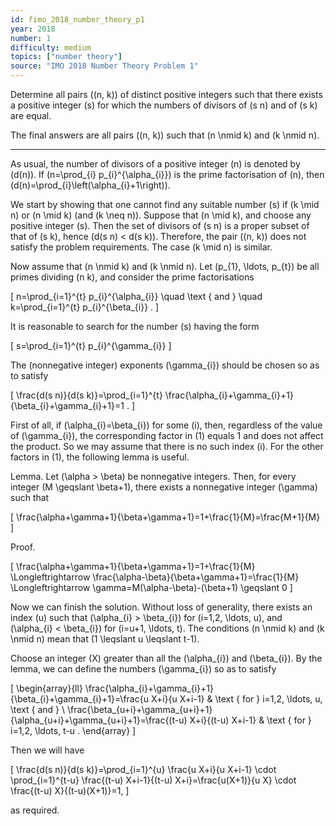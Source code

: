 ```yaml
---
id: fimo_2018_number_theory_p1
year: 2018
number: 1
difficulty: medium
topics: ["number theory"]
source: "IMO 2018 Number Theory Problem 1"
---
```


Determine all pairs \((n, k)\) of distinct positive integers such that there exists a positive integer \(s\) for which the numbers of divisors of \(s n\) and of \(s k\) are equal.

The final answers are all pairs \((n, k)\) such that \(n \nmid k\) and \(k \nmid n\).

---
As usual, the number of divisors of a positive integer \(n\) is denoted by \(d(n)\). If \(n=\prod_{i} p_{i}^{\alpha_{i}}\) is the prime factorisation of \(n\), then \(d(n)=\prod_{i}\left(\alpha_{i}+1\right)\).

We start by showing that one cannot find any suitable number \(s\) if \(k \mid n\) or \(n \mid k\) (and \(k \neq n)\). Suppose that \(n \mid k\), and choose any positive integer \(s\). Then the set of divisors of \(s n\) is a proper subset of that of \(s k\), hence \(d(s n) < d(s k)\). Therefore, the pair \((n, k)\) does not satisfy the problem requirements. The case \(k \mid n\) is similar.

Now assume that \(n \nmid k\) and \(k \nmid n\). Let \(p_{1}, \ldots, p_{t}\) be all primes dividing \(n k\), and consider the prime factorisations

\[
n=\prod_{i=1}^{t} p_{i}^{\alpha_{i}} \quad \text { and } \quad k=\prod_{i=1}^{t} p_{i}^{\beta_{i}} .
\]

It is reasonable to search for the number \(s\) having the form

\[
s=\prod_{i=1}^{t} p_{i}^{\gamma_{i}}
\]

The (nonnegative integer) exponents \(\gamma_{i}\) should be chosen so as to satisfy

\[
\frac{d(s n)}{d(s k)}=\prod_{i=1}^{t} \frac{\alpha_{i}+\gamma_{i}+1}{\beta_{i}+\gamma_{i}+1}=1 .
\]

First of all, if \(\alpha_{i}=\beta_{i}\) for some \(i\), then, regardless of the value of \(\gamma_{i}\), the corresponding factor in (1) equals 1 and does not affect the product. So we may assume that there is no such index \(i\). For the other factors in (1), the following lemma is useful.

Lemma. Let \(\alpha > \beta\) be nonnegative integers. Then, for every integer \(M \geqslant \beta+1\), there exists a nonnegative integer \(\gamma\) such that

\[
\frac{\alpha+\gamma+1}{\beta+\gamma+1}=1+\frac{1}{M}=\frac{M+1}{M}
\]

Proof.

\[
\frac{\alpha+\gamma+1}{\beta+\gamma+1}=1+\frac{1}{M} \Longleftrightarrow \frac{\alpha-\beta}{\beta+\gamma+1}=\frac{1}{M} \Longleftrightarrow \gamma=M(\alpha-\beta)-(\beta+1) \geqslant 0
\]

Now we can finish the solution. Without loss of generality, there exists an index \(u\) such that \(\alpha_{i} > \beta_{i}\) for \(i=1,2, \ldots, u\), and \(\alpha_{i} < \beta_{i}\) for \(i=u+1, \ldots, t\). The conditions \(n \nmid k\) and \(k \nmid n\) mean that \(1 \leqslant u \leqslant t-1\).

Choose an integer \(X\) greater than all the \(\alpha_{i}\) and \(\beta_{i}\). By the lemma, we can define the numbers \(\gamma_{i}\) so as to satisfy

\[
\begin{array}{ll}
\frac{\alpha_{i}+\gamma_{i}+1}{\beta_{i}+\gamma_{i}+1}=\frac{u X+i}{u X+i-1} & \text { for } i=1,2, \ldots, u, \text { and } \\
\frac{\beta_{u+i}+\gamma_{u+i}+1}{\alpha_{u+i}+\gamma_{u+i}+1}=\frac{(t-u) X+i}{(t-u) X+i-1} & \text { for } i=1,2, \ldots, t-u .
\end{array}
\]

Then we will have

\[
\frac{d(s n)}{d(s k)}=\prod_{i=1}^{u} \frac{u X+i}{u X+i-1} \cdot \prod_{i=1}^{t-u} \frac{(t-u) X+i-1}{(t-u) X+i}=\frac{u(X+1)}{u X} \cdot \frac{(t-u) X}{(t-u)(X+1)}=1,
\]

as required.
